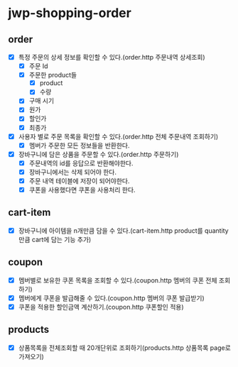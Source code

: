 # jwp-shopping-order

## order

- [x] 특정 주문의 상세 정보를 확인할 수 있다.(order.http 주문내역 상세조회)
    - [x] 주문 Id
    - [x] 주문한 product들
        - [x] product
        - [x] 수량
    - [x] 구매 시기
    - [x] 원가
    - [x] 할인가
    - [x] 최종가
- [x] 사용자 별로 주문 목록을 확인할 수 있다.(order.http 전체 주문내역 조회하기)
    - [x] 멤버가 주문한 모든 정보들을 반환한다.
- [x] 장바구니에 담은 상품을 주문할 수 있다.(order.http 주문하기)
    - [x] 주문내역의 id를 응답으로 반환해야한다.
    - [x] 장바구니에서는 삭제 되어야 한다.
    - [x] 주문 내역 테이블에 저장이 되어야한다.
    - [x] 쿠폰을 사용했다면 쿠폰을 사용처리 한다.

## cart-item

- [x] 장바구니에 아이템을 n개만큼 담을 수 있다.(cart-item.http product를 quantity만큼 cart에 담는 기능 추가)

## coupon

- [x] 멤버별로 보유한 쿠폰 목록을 조회할 수 있다.(coupon.http 멤버의 쿠폰 전체 조회하기)
- [x] 멤버에게 쿠폰을 발급해줄 수 있다.(coupon.http 멤버의 쿠폰 발급받기)
- [x] 쿠폰을 적용한 할인금액 계산하기.(coupon.http 쿠폰할인 적용)

## products

- [x] 상품목록을 전체조회할 때 20개단위로 조회하기(products.http 상품목록 page로 가져오기)
